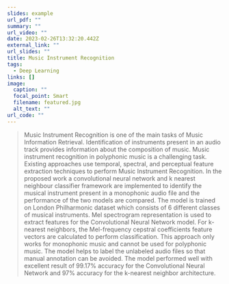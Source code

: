 ```yaml
---
slides: example
url_pdf: ""
summary: ""
url_video: ""
date: 2023-02-26T13:32:20.442Z
external_link: ""
url_slides: ""
title: Music Instrument Recognition
tags:
  - Deep Learning
links: []
image:
  caption: ""
  focal_point: Smart
  filename: featured.jpg
  alt_text: ""
url_code: ""
---
```

<!--StartFragment-->

> Music Instrument Recognition is one of the main tasks of Music Information Retrieval. Identification of instruments present in an audio track provides information about the composition of music. Music instrument recognition in polyphonic music is a challenging task. Existing approaches use temporal, spectral, and perceptual feature extraction techniques to perform Music Instrument Recognition. In the proposed work a convolutional neural network and k nearest neighbour classifier framework are implemented to identify the musical instrument present in a monophonic audio file and the performance of the two models are compared. The model is trained on London Philharmonic dataset which consists of 6 different classes of musical instruments. Mel spectrogram representation is used to extract features for the Convolutional Neural Network model. For k-nearest neighbors, the Mel-frequency cepstral coefficients feature vectors are calculated to perform classification. This approach only works for monophonic music and cannot be used for polyphonic music. The model helps to label the unlabeled audio files so that manual annotation can be avoided. The model performed well with excellent result of 99.17% accuracy for the Convolutional Neural Network and 97% accuracy for the k-nearest neighbor architecture.

<!--EndFragment-->